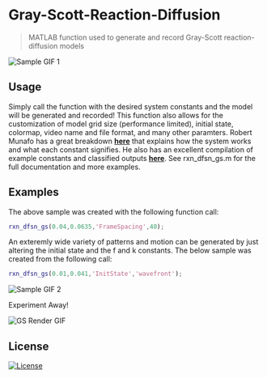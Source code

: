 # Gray-Scott-Reaction-Diffusion

> MATLAB function used to generate and record Gray-Scott reaction-diffusion models

![Sample GIF 1](https://github.com/nsbalbi/Gray-Scott-Reaction-Diffusion/blob/master/Sample%20GIF%201.gif)

## Usage

Simply call the function with the desired system constants and the model will be generated and recorded! This function also allows for the customization of model grid size (performance limited), initial state, colormap, video name and file format, and many other paramters. Robert Munafo has a great breakdown <a href="https://mrob.com/pub/comp/xmorphia/" target="_blank">**here**</a> that explains how the system works and what each constant signifies. He also has an excellent compilation of example constants and classified outputs <a href="https://mrob.com/pub/comp/xmorphia/pearson-classes.html" target="_blank">**here**</a>.  See rxn_dfsn_gs.m for the full documentation and more examples.

## Examples 

The above sample was created with the following function call:
```MATLAB
rxn_dfsn_gs(0.04,0.0635,'FrameSpacing',40);
```

An exteremly wide variety of patterns and motion can be generated by just altering the initial state and the f and k constants. The below sample was created from the following call:
```MATLAB
rxn_dfsn_gs(0.01,0.041,'InitState','wavefront');
```

![Sample GIF 2](https://github.com/nsbalbi/Gray-Scott-Reaction-Diffusion/blob/master/Sample%20GIF%202.gif)

Experiment Away!

![GS Render GIF](https://github.com/nsbalbi/Gray-Scott-Reaction-Diffusion/blob/master/GS%20Render%20GIF.gif)

## License

[![License](http://img.shields.io/:license-mit-blue.svg?style=flat-square)](http://badges.mit-license.org)
